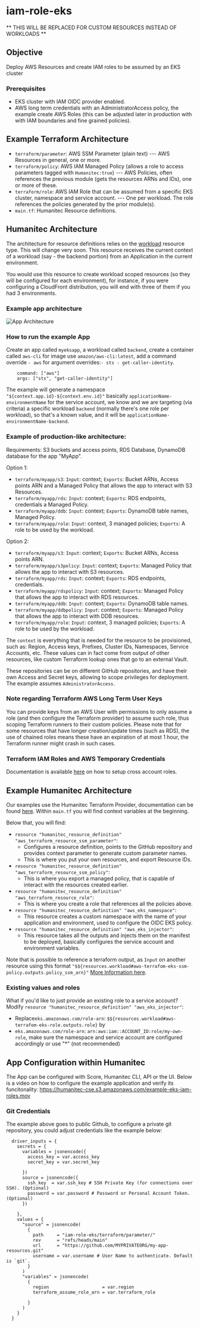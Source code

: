 # iam-role-eks

** THIS WILL BE REPLACED FOR CUSTOM RESOURCES INSTEAD OF WORKLOADS **

## Objective
Deploy AWS Resources and create IAM roles to be assumed by an EKS cluster

### Prerequisites
- EKS cluster with IAM OIDC provider enabled.
- AWS long term credentials with an AdministratorAccess policy, the example create AWS Roles (this can be adjusted later in production with with IAM boundaries and fine grained policies).

## Example Terraform Architecture
- `terraform/parameter`: AWS SSM Parameter (plain text) --- AWS Resources in general, one or more.
- `terraform/policy`: AWS IAM Managed Policy (allows a role to access parameters tagged with `Humanitec:true`) --- AWS Policies, often references the previous module (gets the resources ARNs and IDs), one or more of these.
- `terraform/role`: AWS IAM Role that can be assumed from a specific EKS cluster, namespace and service account. --- One per workload. The role references the policies generated by the prior module(s).
- `main.tf`: Humanitec Resource definitions.

## Humanitec Architecture
The architecture for resource definitions relies on the [workload](https://docs.humanitec.com/integrations/resource-types/workload) resource type. This will change very soon.
This resource receives the current context of a workload (say - the backend portion) from an Application in the current environment.

You would use this resource to create workload scoped resources (so they will be configured for each environment), for instance, if you were configuring a CloudFront distribution, you will end with three of them if you had 3 environments.

### Example app architecture
![App Architecture](images/EKS-Roles-2023-02-24-1007.png "App Architecture")

### How to run the example App
Create an app called `myeksapp`, a workload called `backend`, create a container called `aws-cli` for image use `amazon/aws-cli:latest`, add a command override `- aws` for argument overrides:`- sts - get-caller-identity`.
```
    command: ["aws"]
    args: ["sts", "get-caller-identity"]
```

The example will generate a namespace `"${context.app.id}-${context.env.id}"` basically `applicationName-environmentName` for the service account, we know and we are targeting (via criteria) a specific workload `backend` (normally there's one role per workload), so that's a known value, and it will be `applicationName-environmentName-backend`.

### Example of production-like architecture:
Requirements: S3 buckets and access points, RDS Database, DynamoDB database for the app "MyApp".

Option 1:
- `terraform/myapp/s3`: `Input`: context; `Exports`: Bucket ARNs, Access points ARN and a Managed Policy that allows the app to interact with S3 Resources.
- `terraform/myapp/rds`: `Input`: context; `Exports`: RDS endpoints, credentials a Managed Policy.
- `terraform/myapp/ddb`: `Input`: context; `Exports`: DynamoDB table names, Managed Policy.
- `terraform/myapp/role`: `Input`: context, 3 managed policies; `Exports`: A role to be used by the workload.

Option 2:
- `terraform/myapp/s3`: `Input`: context; `Exports`: Bucket ARNs, Access points ARN.
- `terraform/myapp/s3policy`: `Input`: context; `Exports`: Managed Policy that allows the app to interact with S3 resources.
- `terraform/myapp/rds`: `Input`: context; `Exports`: RDS endpoints, credentials.
- `terraform/myapp/rdspolicy`: `Input`: context; `Exports`: Managed Policy that allows the app to interact with RDS resources.
- `terraform/myapp/ddb`: `Input`: context; `Exports`: DynamoDB table names.
- `terraform/myapp/ddbpolicy`: `Input`: context; `Exports`: Managed Policy that allows the app to interact with DDB resources.
- `terraform/myapp/role`: `Input`: context, 3 managed policies; `Exports`: A role to be used by the workload.

The `context` is everything that is needed for the resource to be provisioned, such as: Region, Access keys, Prefixes, Cluster IDs, Namespaces, Service Accounts, etc. These values can in fact come from output of other resources, like custom Terraform lookup ones that go to an external Vault.

These repositories can be on different GitHub repositories, and have their own Access and Secret keys, allowing to scope privileges for deployment. The example assumes `AdministratorAccess`.

### Note regarding Terraform AWS Long Term User Keys
You can provide keys from an AWS User with permissions to only assume a role (and then configure the Terraform provider) to assume such role, thus scoping Terraform runners to their custom policies.
Please note that for some resources that have longer creation/update times (such as RDS), the use of chained roles means these have an expiration of at most 1 hour, the Terraform runner might crash in such cases.

### Terraform IAM Roles and AWS Temporary Credentials
Documentation is available [here](../humanitec-onboarding-aws-iam-user) on how to setup cross account roles.

## Example Humanitec Architecture
Our examples use the  Humanitec Terraform Provider, documentation can be found [here](https://registry.terraform.io/providers/humanitec/humanitec/latest/docs). Within `main.tf` you will find context variables at the beginning.

Below that, you will find:

- `resource "humanitec_resource_definition" "aws_terraform_resource_ssm_parameter"`:
    - Configures a resource definition, points to the GitHub repository and provides context parameter to generate custom parameter names.
    - This is where you put your own resources, and export Resource IDs.
- `resource "humanitec_resource_definition" "aws_terraform_resource_ssm_policy"`:
    - This is where you export a managed policy, that is capable of interact with the resources created earlier.
- `resource "humanitec_resource_definition" "aws_terraform_resource_role"`:
    - This is where you create a role that references all the policies above.
- `resource "humanitec_resource_definition" "aws_eks_namespace"`:
    - This resource creates a custom namespace with the name of your application and environment, used to configure the OIDC EKS policy.
- `resource "humanitec_resource_definition" "aws_eks_injector"`:
    - This resource takes all the outputs and injects them on the manifest to be deployed, basically configures the service account and environment variables.

Note that is possible to reference a terraform output, as `Input` on another resource using this format `"$${resources.workload#aws-terrafom-eks-ssm-policy.outputs.policy_ssm_arn}"` [More Information here](https://docs.humanitec.com/reference/concepts/resources/references).

### Existing values and roles

What if you'd like to just provide an existing role to a service account? 
Modify `resource "humanitec_resource_definition" "aws_eks_injector"`:

- Replace`eks.amazonaws.com/role-arn`: `$${resources.workload#aws-terrafom-eks-role.outputs.role}` by
- `eks.amazonaws.com/role-arn`: `arn:aws:iam::ACCOUNT_ID:role/my-own-role`, make sure the namespace and service account are configured accordingly or use "*" (not recommended)

## App Configuration within Humanitec
The App can be configured with Score, Humanitec CLI, API or the UI. Below is a video on how to configure the example application and verify its funcitonality:
https://humanitec-cse.s3.amazonaws.com/example-eks-iam-roles.mov

### Git Credentials
The example above goes to public Github, to configure a private git repository, you could adjust credentials like the example below:

```
  driver_inputs = {
    secrets = {
      variables = jsonencode({
        access_key = var.access_key
        secret_key = var.secret_key

      })
      source = jsonencode({
        ssh_key  = var.ssh_key # SSH Private Key (for connections over SSH). (Optional)
        password = var.password # Password or Personal Account Token. (Optional)
      })

    },
    values = {
      "source" = jsonencode(
        {
          path     = "iam-role-eks/terraform/parameter/"
          rev      = "refs/heads/main"
          url      = "https://github.com/MYPRIVATEORG/my-app-resources.git"
          username = var.username # User Name to authenticate. Default is `git`. 
        }
      )
      "variables" = jsonencode(
        {
          region                    = var.region
          terraform_assume_role_arn = var.terraform_role

        }
      )
    }
  }
  ```
